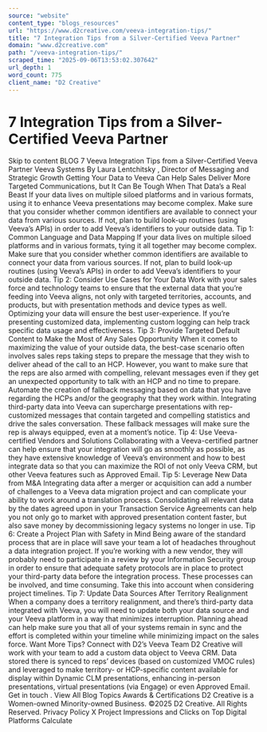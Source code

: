 ```yaml
---
source: "website"
content_type: "blogs_resources"
url: "https://www.d2creative.com/veeva-integration-tips/"
title: "7 Integration Tips from a Silver-Certified Veeva Partner"
domain: "www.d2creative.com"
path: "/veeva-integration-tips/"
scraped_time: "2025-09-06T13:53:02.307642"
url_depth: 1
word_count: 775
client_name: "D2 Creative"
---
```


# 7 Integration Tips from a Silver-Certified Veeva Partner

Skip to content BLOG 7 Veeva Integration Tips from a Silver-Certified Veeva Partner Veeva Systems By Laura Lentchitsky , Director of Messaging and Strategic Growth Getting Your Data to Veeva Can Help Sales Deliver More Targeted Communications, but It Can Be Tough When That Data’s a Real Beast If your data lives on multiple siloed platforms and in various formats, using it to enhance Veeva presentations may become complex. Make sure that you consider whether common identifiers are available to connect your data from various sources. If not, plan to build look-up routines (using Veeva’s APIs) in order to add Veeva’s identifiers to your outside data. Tip 1: Common Language and Data Mapping If your data lives on multiple siloed platforms and in various formats, tying it all together may become complex. Make sure that you consider whether common identifiers are available to connect your data from various sources. If not, plan to build look-up routines (using Veeva’s APIs) in order to add Veeva’s identifiers to your outside data. Tip 2: Consider Use Cases for Your Data Work with your sales force and technology teams to ensure that the external data that you’re feeding into Veeva aligns, not only with targeted territories, accounts, and products, but with presentation methods and device types as well. Optimizing your data will ensure the best user-experience. If you’re presenting customized data, implementing custom logging can help track specific data usage and effectiveness. Tip 3: Provide Targeted Default Content to Make the Most of Any Sales Opportunity When it comes to maximizing the value of your outside data, the best-case scenario often involves sales reps taking steps to prepare the message that they wish to deliver ahead of the call to an HCP. However, you want to make sure that the reps are also armed with compelling, relevant messages even if they get an unexpected opportunity to talk with an HCP and no time to prepare. Automate the creation of fallback messaging based on data that you have regarding the HCPs and/or the geography that they work within. Integrating third-party data into Veeva can supercharge presentations with rep-customized messages that contain targeted and compelling statistics and drive the sales conversation. These fallback messages will make sure the rep is always equipped, even at a moment’s notice. Tip 4: Use Veeva-certified Vendors and Solutions Collaborating with a Veeva-certified partner can help ensure that your integration will go as smoothly as possible, as they have extensive knowledge of Veeva’s environment and how to best integrate data so that you can maximize the ROI of not only Veeva CRM, but other Veeva features such as Approved Email. Tip 5: Leverage New Data from M&A Integrating data after a merger or acquisition can add a number of challenges to a Veeva data migration project and can complicate your ability to work around a translation process. Consolidating all relevant data by the dates agreed upon in your Transaction Service Agreements can help you not only go to market with approved presentation content faster, but also save money by decommissioning legacy systems no longer in use. Tip 6: Create a Project Plan with Safety in Mind Being aware of the standard process that are in place will save your team a lot of headaches throughout a data integration project. If you’re working with a new vendor, they will probably need to participate in a review by your Information Security group in order to ensure that adequate safety protocols are in place to protect your third-party data before the integration process. These processes can be involved, and time consuming. Take this into account when considering project timelines. Tip 7: Update Data Sources After Territory Realignment When a company does a territory realignment, and there’s third-party data integrated with Veeva, you will need to update both your data source and your Veeva platform in a way that minimizes interruption. Planning ahead can help make sure you that all of your systems remain in sync and the effort is completed within your timeline while minimizing impact on the sales force. Want More Tips? Connect with D2’s Veeva Team D2 Creative will work with your team to add a custom data object to Veeva CRM. Data stored there is synced to reps’ devices (based on customized VMOC rules) and leveraged to make territory- or HCP-specific content available for display within Dynamic CLM presentations, enhancing in-person presentations, virtual presentations (via Engage) or even Approved Email. Get in touch . View All Blog Topics Awards & Certifications D2 Creative is a Women-owned Minority-owned Business. ©2025 D2 Creative. All Rights Reserved. Privacy Policy X Project Impressions and Clicks on Top Digital Platforms Calculate